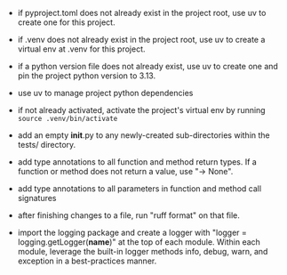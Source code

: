 - if pyproject.toml does not already exist in the project root, use uv to create one for this project.
- if .venv does not already exist in the project root, use uv to create a virtual env at .venv for this project.
- if a python version file does not already exist, use uv to create one and pin the project python version to 3.13.
- use uv to manage project python dependencies
- if not already activated, activate the project's virtual env by running `source .venv/bin/activate`
- add an empty **init**.py to any newly-created sub-directories within the tests/ directory.
- add type annotations to all function and method return types. If a function or method does not return a value, use "-> None".
- add type annotations to all parameters in function and method call signatures
- after finishing changes to a file, run "ruff format" on that file.

- import the logging package and create a logger with "logger = logging.getLogger(**name**)" at the top of each module. Within each module, leverage the built-in logger methods info, debug, warn, and exception in a best-practices manner.
